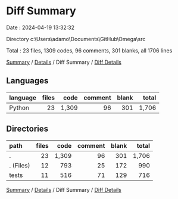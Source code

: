 # Diff Summary

Date : 2024-04-19 13:32:32

Directory c:\\Users\\adamo\\Documents\\GitHub\\Omega\\src

Total : 23 files,  1309 codes, 96 comments, 301 blanks, all 1706 lines

[Summary](results.md) / [Details](details.md) / Diff Summary / [Diff Details](diff-details.md)

## Languages
| language | files | code | comment | blank | total |
| :--- | ---: | ---: | ---: | ---: | ---: |
| Python | 23 | 1,309 | 96 | 301 | 1,706 |

## Directories
| path | files | code | comment | blank | total |
| :--- | ---: | ---: | ---: | ---: | ---: |
| . | 23 | 1,309 | 96 | 301 | 1,706 |
| . (Files) | 12 | 793 | 25 | 172 | 990 |
| tests | 11 | 516 | 71 | 129 | 716 |

[Summary](results.md) / [Details](details.md) / Diff Summary / [Diff Details](diff-details.md)